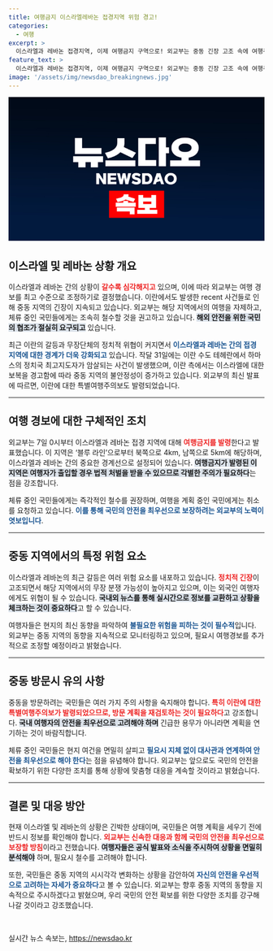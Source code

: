 ```yaml
---
title: 여행금지 이스라엘레바논 접경지역 위험 경고!
categories:
  - 여행
excerpt: >
  이스라엘과 레바논 접경지역, 이제 여행금지 구역으로! 외교부는 중동 긴장 고조 속에 여행주의보를 최고 수준으로 격상하며, 안전한 여행을 위해 즉각적인 철수를 권고합니다. 이스라엘 여행을 고려 중이라면 이 기사를 꼭 확인하세요!
feature_text: >
  이스라엘과 레바논 접경지역, 이제 여행금지 구역으로! 외교부는 중동 긴장 고조 속에 여행주의보를 최고 수준으로 격상하며, 안전한 여행을 위해 즉각적인 철수를 권고합니다. 이스라엘 여행을 고려 중이라면 이 기사를 꼭 확인하세요!
image: '/assets/img/newsdao_breakingnews.jpg'
---
```


<p><img src="/assets/img/newsdao_breakingnews.jpg" alt="koreaapp 속보" /></p>

<h2 data-ke-size="size26">이스라엘 및 레바논 상황 개요</h2>

<p data-ke-size="size16">이스라엘과 레바논 간의 상황이 <b><span style="color: #ee2323;">갈수록 심각해지고</span></b> 있으며, 이에 따라 외교부는 여행 경보를 최고 수준으로 조정하기로 결정했습니다. 이란에서도 발생한 recent 사건들로 인해 중동 지역의 긴장이 지속되고 있습니다. 외교부는 해당 지역에서의 여행을 자제하고, 체류 중인 국민들에게는 조속히 철수할 것을 권고하고 있습니다. <b><span style="background-color: #21538527;">해외 안전을 위한 국민의 협조가 절실히 요구되고</span></b> 있습니다. </p>

<p data-ke-size="size16">최근 이란의 갈등과 무장단체의 정치적 위협이 커지면서 <b><span style="color: #1a5490;">이스라엘과 레바논 간의 접경 지역에 대한 경계가 더욱 강화되고</span></b> 있습니다.  작달 31일에는 이란 수도 테헤란에서 하마스의 정치국 최고지도자가 암살되는 사건이 발생했으며, 이란 측에서는 이스라엘에 대한 보복을 경고함에 따라 중동 지역의 불안정성이 증가하고 있습니다. 외교부의 최신 발표에 따르면, 이란에 대한 특별여행주의보도 발령되었습니다.</p>

<hr>

<h2 data-ke-size="size26">여행 경보에 대한 구체적인 조치</h2>

<p data-ke-size="size16">외교부는 7일 0시부터 이스라엘과 레바논 접경 지역에 대해 <b><span style="color: #ee2323;">여행금지를 발령</span></b>한다고 발표했습니다. 이 지역은 ‘블루 라인’으로부터 북쪽으로 4km, 남쪽으로 5km에 해당하며, 이스라엘과 레바논 간의 중요한 경계선으로 설정되어 있습니다. <b><span style="background-color: #21538527;">여행금지가 발령된 이 지역은 여행자가 출입할 경우 법적 처벌을 받을 수 있으므로 각별한 주의가 필요하다</span></b>는 점을 강조합니다.</p>

<p data-ke-size="size16">체류 중인 국민들에게는 즉각적인 철수를 권장하며, 여행을 계획 중인 국민에게는 취소를 요청하고 있습니다. <b><span style="color: #1a5490;">이를 통해 국민의 안전을 최우선으로 보장하려는 외교부의 노력이 엿보입니다</span></b>.</p>

<hr>

<h2 data-ke-size="size26">중동 지역에서의 특정 위험 요소</h2>

<p data-ke-size="size16">이스라엘과 레바논의 최근 갈등은 여러 위험 요소를 내포하고 있습니다. <b><span style="color: #ee2323;">정치적 긴장</span></b>이 고조되면서 해당 지역에서의 무장 분쟁 가능성이 높아지고 있으며, 이는 외국인 여행자에게도 위협이 될 수 있습니다. <b><span style="background-color: #21538527;">국내외 뉴스를 통해 실시간으로 정보를 교환하고 상황을 체크하는 것이 중요하다</span></b>고 할 수 있습니다.</p>

<p data-ke-size="size16">여행자들은 현지의 최신 동향을 파악하여 <b><span style="color: #1a5490;">불필요한 위험을 피하는 것이 필수적</span></b>입니다. 외교부는 중동 지역의 동향을 지속적으로 모니터링하고 있으며, 필요시 여행경보를 추가적으로 조정할 예정이라고 밝혔습니다.</p>

<hr>

<h2 data-ke-size="size26">중동 방문시 유의 사항</h2>

<p data-ke-size="size16">중동을 방문하려는 국민들은 여러 가지 주의 사항을 숙지해야 합니다. <b><span style="color: #ee2323;">특히 이란에 대한 특별여행주의보가 발령되었으므로, 방문 계획을 재검토하는 것이 필요하다</span></b>고 강조합니다. <b><span style="background-color: #21538527;">국내 여행자의 안전을 최우선으로 고려해야 하며</span></b> 긴급한 용무가 아니라면 계획을 연기하는 것이 바람직합니다.</p>

<p data-ke-size="size16">체류 중인 국민들은 현지 여건을 면밀히 살피고 <b><span style="color: #1a5490;">필요시 지체 없이 대사관과 연계하여 안전을 최우선으로 해야 한다</span></b>는 점을 유념해야 합니다. 외교부는 앞으로도 국민의 안전을 확보하기 위한 다양한 조치를 통해 상황에 맞춤형 대응을 계속할 것이라고 밝혔습니다.</p>

<hr>

<h2 data-ke-size="size26">결론 및 대응 방안</h2>

<p data-ke-size="size16">현재 이스라엘 및 레바논의 상황은 긴박한 상태이며, 국민들은 여행 계획을 세우기 전에 반드시 정보를 확인해야 합니다. <b><span style="color: #ee2323;">외교부는 신속한 대응과 함께 국민의 안전을 최우선으로 보장할 방침</span></b>이라고 전했습니다. <b><span style="background-color: #21538527;">여행자들은 공식 발표와 소식을 주시하여 상황을 면밀히 분석해야</span></b> 하며, 필요시 철수를 고려해야 합니다.</p>

<p data-ke-size="size16">또한, 국민들은 중동 지역의 시시각각 변화하는 상황을 감안하여 <b><span style="color: #1a5490;">자신의 안전을 우선적으로 고려하는 자세가 중요하다</span></b>고 볼 수 있습니다. 외교부는 향후 중동 지역의 동향을 지속적으로 주시하겠다고 밝혔으며, 우리 국민의 안전 확보를 위한 다양한 조치를 강구해 나갈 것이라고 강조했습니다.</p>

<p data-ke-size="size16">&nbsp;</p>
실시간 뉴스 속보는, <a href="https://newsdao.kr" rel="dofollow">https://newsdao.kr</a>



